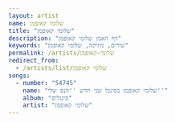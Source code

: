 ```yaml
---
layout: artist
name: שלומי קאופמן
title: "שלומי קאופמן"
description: "דף האמן שלומי קאופמן"
keywords: "שירים, מוזיקה, שלומי קאופמן"
permalink: /artists/שלומי-קאופמן
redirect_from:
  - /artists/list/שלומי קאופמן
songs:
  - number: "54745"
    name: "שלומי קאופמן בסינגל שני חדש ''הנס שלי''"
    album: "סינגלים"
    artist: "שלומי קאופמן"
---
```

